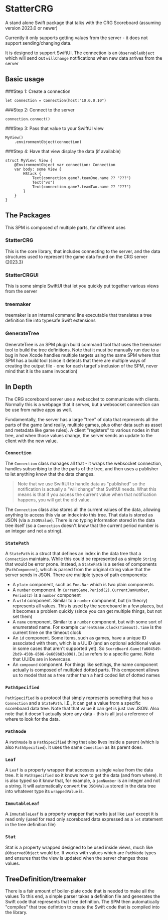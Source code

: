 # StatterCRG

A stand alone Swift package that talks with the
CRG Scoreboard (assuming version 2023.0 or newer)

Currently it only supports getting values from
the server - it does not support sending/changing
data.

It is designed to support SwiftUI.  The connection
is an ``ObservableObject`` which will send out
`willChange` notifications when new data arrives
from the server

## Basic usage

###Step 1:
Create a connection

```
let connection = Connection(host:"10.0.0.10")
```

###Step 2:
Connect to the server
```
connection.connect()
```

###Step 3:
Pass that value to your SwiftUI view

```
MyView()
    .environmentObject(connection)
```

###Step 4:
Have that view display the data (if available)

```
struct MyView: View {
    @EnvironmentObject var connection: Connection
    var body: some View {
        HStack {
            Text(connection.game?.teamOne.name ?? "???")
            Text("vs")
            Text(connection.game?.teamTwo.name ?? "???")
        }
    }
}
```



## The Packages

This SPM is composed of multiple parts, for different
uses

### StatterCRG
This is the core library, that includes connecting
to the server, and the data structures used to represent
the game data found on the CRG server (2023.3)

### StatterCRGUI
This is some simple SwiftUI that let you quickly put
together various views from the server


### treemaker
treemaker is an internal command line executable that translates a
tree definition file into typesafe Swift extensions

### GenerateTree
GenerateTree is an SPM plugin build command tool that uses
the treemaker tool to build the tree definitions.  Note that it
must be manually run due to a bug in how Xcode handles multiple
targets using the same SPM where that SPM has a build tool (since
it detects that there are multiple ways of creating the output
file - one for each target's inclusion of the SPM, never mind that
it is the same invocation)

## In Depth
The CRG scoreboard server use a websocket to communicate
with clients.  Normally this is a webpage that it
serves, but a websocket connection can be use from
native apps as well.

Fundamentally, the server has a large "tree" of data
that represents all the parts of the game (and really,
multiple games, plus other data such as asset and
metadata like game rules).  A client "registers" to
various nodes in that tree, and when those values change,
the server sends an update to the client with the
new value.

### `Connection`
The ``Connection`` class manages all that - it wraps
the websocket connection, handles subscribing to the
the parts of the tree, and then uses a publisher to
let anything know that the data changes.

> Note that we use SwiftUI to handle data as "published"
> so the notification is actually a "will change" that
> SwiftUI needs.  What this means is that if you access
> the current value when that notification happens,
> you will get the old value.

The ``Connection`` class also stores all the current
values of the data, allowing anything to access this
via an index into this tree.  That data is stored as
JSON (via a ``JSONValue``).  There is no typing information
stored in the data tree itself (so a ``Connection`` doesn't
know that the current period number is an integer and not
a string).


### `StatePath`
A `StatePath` is a struct that defines an index in
the data tree that a ``Connection`` maintains.  While
this could be represented as a simple `String` that
would be error prone.  Instead, a `StatePath` is
a series of components (`PathComponent`), which
is parsed from the original string value that the
server sends in JSON.  There are multiple types
of path components:
- A `plain` component, such as `Foo.Bar` which is two plain components
- A `number` component.  In `CurrentGame.Period(2).CurrentJamNumber`, `Period(2)` is a `number` component
- A `wild` component.  Similar to a `number` component, but (in theory) represents all values.  This is used by the scoreboard in a few places, but it becomes a problem quickly (since you can get multiple things, but not set them)
- A `name` component.  Similar to a `number` component, but with some sort of enumerated name.  For example `CurrentGame.Clock(Timeout).Time` is the current time on the timeout clock
- An `id` component.  Some items, such as games, have a unique ID associated with them, which is a UUID (and an optional additional value in some cases that aren't supported yet).  So `ScoreBoard.Game(fa604549-2bd9-450b-8506-9e669b83e098).InJam` refers to a specific game.  Note that UUIDs are in lowercase.
- An `compound` component.  For things like settings, the name component actually is composed of multipled dotted parts.  This component allows us to model that as a tree rather than a hard coded list of dotted names

### `PathSpecified`
`PathSpecified` is a protocol that simply represents
something that has a ``Connection`` and a ``StatePath``.
I.E., it can get a value from a specific scoreboard
data tree.  Note that that value it can get is
just raw JSON.  Also note that it doesn't actually store
any data - this is all just a reference of where to
look for the data.

### `PathNode`
A `PathNode` is a `PathSpecified` thing that also lives
inside a parent (which is also `PathSpecified`).  It
uses the same ``Conection`` as its parent does.

### `Leaf`
A `Leaf` is a property wrapper that accesses a single value
from the data tree.  It is `PathSpecified` so it knows
how to get the data (and from where).  It is also typed
so it know that, for example, a `jamNumber` is an integer
and not a string.  It will automatically convert the
`JSONValue` stored in the data tree into whatever type
its `wrappedValue` is.

### `ImmutableLeaf`
A `ImmutableLeaf` is a property wrapper that works just like
`Leaf` except it is read only (used for read only scoreboard
data expressed as a `let` statement in the tree definition file)

### `Stat`
Stat is a property wrapped designed to be used inside views, much
like `@ObservedObject` would be.  It works with values which are
`PathNode` types and ensures that the view is updated when the
server changes those values.

## TreeDefinition/treemaker
There is a fair amount of boiler-plate code that is
needed to make all the values  To this end, a simple
parser takes a definition file and generates the
Swift code that represents that tree definition.  The SPM
then automatically "compiles" that tree defintion
to create the Swift code that is compiled into the
library.


